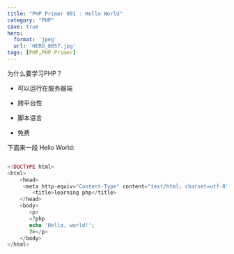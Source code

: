 ```yaml
---
title: "PHP Primer 001 : Hello World"
category: "PHP"
cave: true
hero:
  format: 'jpeg'
  url: 'HERO_0057.jpg'
tags: [PHP,PHP Primer]
---
```

为什么要学习PHP？

* 可以运行在服务器端

* 跨平台性

* 脚本语言

* 免费

下面来一段 Hello World:

```php

<!DOCTYPE html>
<html>
    <head>
     <meta http-equiv="Content-Type" content="text/html; charset=utf-8">
        <title>learning php</title>
    </head>
	<body>
       <p>
       <?php 
       echo 'Hello, world!';
       ?></p>
	</body>
</html>

```






